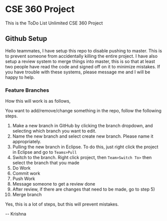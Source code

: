 # CSE 360 Project

This is the ToDo List Unlimited CSE 360 Project

## Github Setup

Hello teammates, I have setup this repo to disable pushing to master. This is to prevent someone from accidentally killing the entire project. I have also setup a review system to merge things into master, this is so that at least two people have read the code and signed off on it to minimize mistakes. If you have trouble with these systems, please message me and I will be happy to help.

### Feature Branches

How this will work is as follows,

You want to add/remove/change something in the repo, follow the following steps.

 1) Make a new branch in GitHub by clicking the branch dropdown, and selecting which branch you want to edit.
 2) Name the new branch and select create new branch. Please name it appropriately.
 3) Pulling the new branch in Eclipse. To do this, just right click the project in Eclipse and go to `Teams>Pull`
 4) Switch to the branch. Right click project, then `Team>Switch To>` then select the branch that you made
 5) Do Work
 6) Commit work
 7) Push Work
 8) Message someone to get a review done
 9) After review, if there are changes that need to be made, go to step 5)
 10) Merge branch

Yes, this is a lot of steps, but this will prevent mistakes.

-- Krishna
